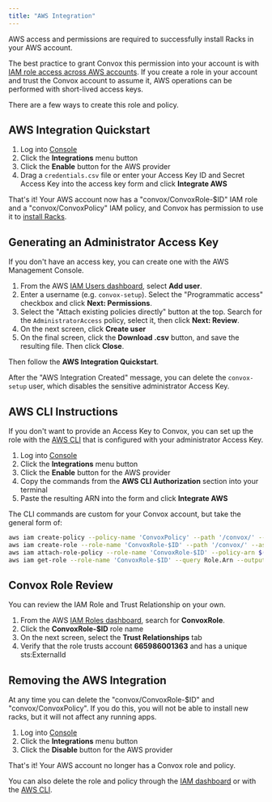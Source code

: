 ```yaml
---
title: "AWS Integration"
---
```


AWS access and permissions are required to successfully install Racks in your AWS account.

The best practice to grant Convox this permission into your account is with <a href="http://docs.aws.amazon.com/IAM/latest/UserGuide/tutorial_cross-account-with-roles.html">IAM role access across AWS accounts</a>. If you create a role in your account and trust the Convox account to assume it, AWS operations can be performed with short-lived access keys.

There are a few ways to create this role and policy.

## AWS Integration Quickstart

1. Log into [Console](https://console.convox.com/)
2. Click the **Integrations** menu button
3. Click the **Enable** button for the AWS provider
4. Drag a `credentials.csv` file or enter your Access Key ID and Secret Access Key into the access key form and click **Integrate AWS**

That's it! Your AWS account now has a "convox/ConvoxRole-$ID" IAM role and a "convox/ConvoxPolicy" IAM policy, and Convox has permission to use it to [install Racks](/docs/installing-a-rack/).

## Generating an Administrator Access Key

If you don't have an access key, you can create one with the AWS Management Console.

1. From the AWS [IAM Users dashboard](https://console.aws.amazon.com/iam/home?#/users), select **Add user**.
2. Enter a username (e.g. `convox-setup`). Select the "Programmatic access" checkbox and click **Next: Permissions**.
3. Select the "Attach existing policies directly" button at the top. Search for the `AdministratorAccess` policy, select it, then click **Next: Review**.
4. On the next screen, click **Create user**
5. On the final screen, click the **Download .csv** button, and save the resulting file. Then click **Close**.

Then follow the **AWS Integration Quickstart**.

After the "AWS Integration Created" message, you can delete the `convox-setup` user, which disables the sensitive administrator Access Key.

## AWS CLI Instructions

If you don't want to provide an Access Key to Convox, you can set up the role with the [AWS CLI](https://aws.amazon.com/cli/) that is configured with your administrator Access Key.

1. Log into [Console](https://console.convox.com/)
2. Click the **Integrations** menu button
3. Click the **Enable** button for the AWS provider
4. Copy the commands from the **AWS CLI Authorization** section into your terminal
5. Paste the resulting ARN into the form and click **Integrate AWS**

The CLI commands are custom for your Convox account, but take the general form of:

```bash
aws iam create-policy --policy-name 'ConvoxPolicy' --path '/convox/' --description 'Policy that Convox can assume' --policy-document '...'
aws iam create-role --role-name 'ConvoxRole-$ID' --path '/convox/' --assume-role-policy-document '{"Version": "2012-10-17","Statement": [{"Effect": "Allow","Principal": {"AWS": "665986001363"},"Condition": {"StringEquals": {"sts:ExternalId": "$ID"}},"Action": ["sts:AssumeRole"]}]}'
aws iam attach-role-policy --role-name 'ConvoxRole-$ID' --policy-arn $(aws iam list-policies --path-prefix '/convox/' --query 'Policies[?PolicyName==`ConvoxPolicy`].Arn' --output text)
aws iam get-role --role-name 'ConvoxRole-$ID' --query Role.Arn --output text
```

## Convox Role Review

You can review the IAM Role and Trust Relationship on your own.

1. From the AWS [IAM Roles dashboard](https://console.aws.amazon.com/iam/home?#/roles), search for **ConvoxRole**.
2. Click the **ConvoxRole-$ID** role name
3. On the next screen, select the **Trust Relationships** tab
4. Verify that the role trusts account **665986001363** and has a unique sts:ExternalId

## Removing the AWS Integration

At any time you can delete the "convox/ConvoxRole-$ID" and "convox/ConvoxPolicy". If you do this, you will not be able to install new racks, but it will not affect any running apps.

1. Log into [Console](https://console.convox.com/)
2. Click the **Integrations** menu button
3. Click the **Disable** button for the AWS provider

That's it! Your AWS account no longer has a Convox role and policy.

You can also delete the role and policy through the [IAM dashboard](https://console.aws.amazon.com/iam/home) or with the [AWS CLI](https://aws.amazon.com/cli/).
